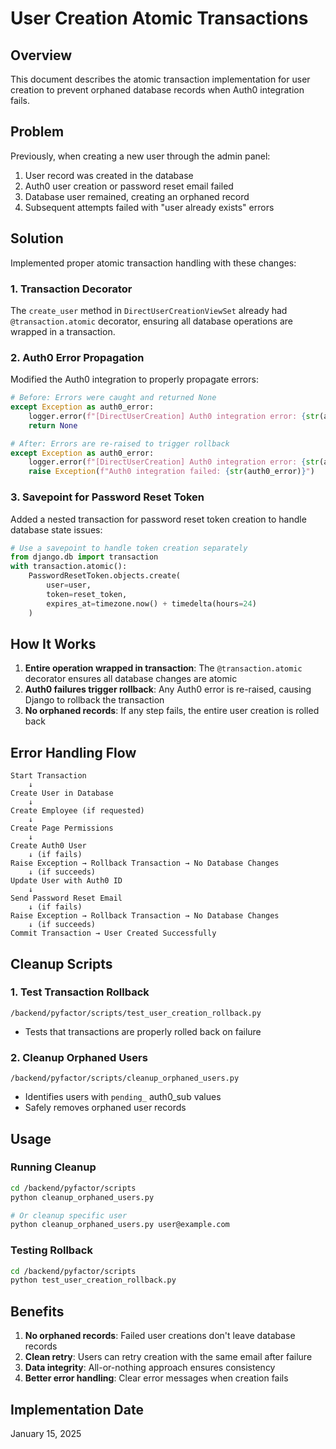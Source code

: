 # User Creation Atomic Transactions

## Overview
This document describes the atomic transaction implementation for user creation to prevent orphaned database records when Auth0 integration fails.

## Problem
Previously, when creating a new user through the admin panel:
1. User record was created in the database
2. Auth0 user creation or password reset email failed
3. Database user remained, creating an orphaned record
4. Subsequent attempts failed with "user already exists" errors

## Solution
Implemented proper atomic transaction handling with these changes:

### 1. Transaction Decorator
The `create_user` method in `DirectUserCreationViewSet` already had `@transaction.atomic` decorator, ensuring all database operations are wrapped in a transaction.

### 2. Auth0 Error Propagation
Modified the Auth0 integration to properly propagate errors:

```python
# Before: Errors were caught and returned None
except Exception as auth0_error:
    logger.error(f"[DirectUserCreation] Auth0 integration error: {str(auth0_error)}")
    return None

# After: Errors are re-raised to trigger rollback
except Exception as auth0_error:
    logger.error(f"[DirectUserCreation] Auth0 integration error: {str(auth0_error)}")
    raise Exception(f"Auth0 integration failed: {str(auth0_error)}")
```

### 3. Savepoint for Password Reset Token
Added a nested transaction for password reset token creation to handle database state issues:

```python
# Use a savepoint to handle token creation separately
from django.db import transaction
with transaction.atomic():
    PasswordResetToken.objects.create(
        user=user,
        token=reset_token,
        expires_at=timezone.now() + timedelta(hours=24)
    )
```

## How It Works

1. **Entire operation wrapped in transaction**: The `@transaction.atomic` decorator ensures all database changes are atomic
2. **Auth0 failures trigger rollback**: Any Auth0 error is re-raised, causing Django to rollback the transaction
3. **No orphaned records**: If any step fails, the entire user creation is rolled back

## Error Handling Flow

```
Start Transaction
    ↓
Create User in Database
    ↓
Create Employee (if requested)
    ↓
Create Page Permissions
    ↓
Create Auth0 User
    ↓ (if fails)
Raise Exception → Rollback Transaction → No Database Changes
    ↓ (if succeeds)
Update User with Auth0 ID
    ↓
Send Password Reset Email
    ↓ (if fails)
Raise Exception → Rollback Transaction → No Database Changes
    ↓ (if succeeds)
Commit Transaction → User Created Successfully
```

## Cleanup Scripts

### 1. Test Transaction Rollback
`/backend/pyfactor/scripts/test_user_creation_rollback.py`
- Tests that transactions are properly rolled back on failure

### 2. Cleanup Orphaned Users
`/backend/pyfactor/scripts/cleanup_orphaned_users.py`
- Identifies users with `pending_` auth0_sub values
- Safely removes orphaned user records

## Usage

### Running Cleanup
```bash
cd /backend/pyfactor/scripts
python cleanup_orphaned_users.py

# Or cleanup specific user
python cleanup_orphaned_users.py user@example.com
```

### Testing Rollback
```bash
cd /backend/pyfactor/scripts
python test_user_creation_rollback.py
```

## Benefits

1. **No orphaned records**: Failed user creations don't leave database records
2. **Clean retry**: Users can retry creation with the same email after failure
3. **Data integrity**: All-or-nothing approach ensures consistency
4. **Better error handling**: Clear error messages when creation fails

## Implementation Date
January 15, 2025
